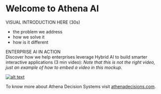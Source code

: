 # Welcome to Athena AI

VISUAL INTRODUCTION HERE (30s)

- the problem we address
- how we solve it
- how is it different

ENTERPRISE AI IN ACTION  
Discover how we help enterprises leverage Hybrid AI to build smarter interactive applications (3 min video):
*Note that this is not the right video, just an example of how to embed a video in this mockup.*  

[![alt text](https://img.youtube.com/vi/fGEU_obHM5M/0.jpg)](https://www.youtube.com/watch?v=fGEU_obHM5M)

To know more about Athena Decision Systems visit [athenadecisions.com](https://www.athenadecisions.com).

